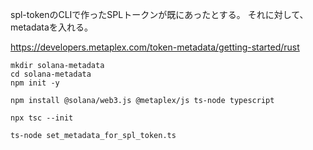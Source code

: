 spl-tokenのCLIで作ったSPLトークンが既にあったとする。
それに対して、metadataを入れる。

https://developers.metaplex.com/token-metadata/getting-started/rust



```
mkdir solana-metadata
cd solana-metadata
npm init -y
```


```
npm install @solana/web3.js @metaplex/js ts-node typescript
```


```
npx tsc --init
```


```
ts-node set_metadata_for_spl_token.ts
```

